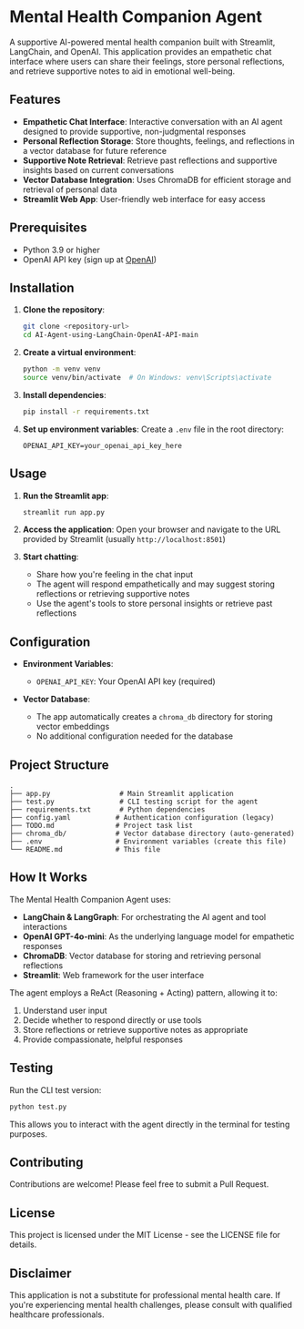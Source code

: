 # Mental Health Companion Agent

A supportive AI-powered mental health companion built with Streamlit, LangChain, and OpenAI. This application provides an empathetic chat interface where users can share their feelings, store personal reflections, and retrieve supportive notes to aid in emotional well-being.

## Features

- **Empathetic Chat Interface**: Interactive conversation with an AI agent designed to provide supportive, non-judgmental responses
- **Personal Reflection Storage**: Store thoughts, feelings, and reflections in a vector database for future reference
- **Supportive Note Retrieval**: Retrieve past reflections and supportive insights based on current conversations
- **Vector Database Integration**: Uses ChromaDB for efficient storage and retrieval of personal data
- **Streamlit Web App**: User-friendly web interface for easy access

## Prerequisites

- Python 3.9 or higher
- OpenAI API key (sign up at [OpenAI](https://platform.openai.com/))

## Installation

1. **Clone the repository**:
   ```bash
   git clone <repository-url>
   cd AI-Agent-using-LangChain-OpenAI-API-main
   ```

2. **Create a virtual environment**:
   ```bash
   python -m venv venv
   source venv/bin/activate  # On Windows: venv\Scripts\activate
   ```

3. **Install dependencies**:
   ```bash
   pip install -r requirements.txt
   ```

4. **Set up environment variables**:
   Create a `.env` file in the root directory:
   ```
   OPENAI_API_KEY=your_openai_api_key_here
   ```

## Usage

1. **Run the Streamlit app**:
   ```bash
   streamlit run app.py
   ```

2. **Access the application**:
   Open your browser and navigate to the URL provided by Streamlit (usually `http://localhost:8501`)

3. **Start chatting**:
   - Share how you're feeling in the chat input
   - The agent will respond empathetically and may suggest storing reflections or retrieving supportive notes
   - Use the agent's tools to store personal insights or retrieve past reflections

## Configuration

- **Environment Variables**:
  - `OPENAI_API_KEY`: Your OpenAI API key (required)

- **Vector Database**:
  - The app automatically creates a `chroma_db` directory for storing vector embeddings
  - No additional configuration needed for the database

## Project Structure

```
.
├── app.py                 # Main Streamlit application
├── test.py                # CLI testing script for the agent
├── requirements.txt       # Python dependencies
├── config.yaml           # Authentication configuration (legacy)
├── TODO.md               # Project task list
├── chroma_db/            # Vector database directory (auto-generated)
├── .env                  # Environment variables (create this file)
└── README.md             # This file
```

## How It Works

The Mental Health Companion Agent uses:

- **LangChain & LangGraph**: For orchestrating the AI agent and tool interactions
- **OpenAI GPT-4o-mini**: As the underlying language model for empathetic responses
- **ChromaDB**: Vector database for storing and retrieving personal reflections
- **Streamlit**: Web framework for the user interface

The agent employs a ReAct (Reasoning + Acting) pattern, allowing it to:
1. Understand user input
2. Decide whether to respond directly or use tools
3. Store reflections or retrieve supportive notes as appropriate
4. Provide compassionate, helpful responses

## Testing

Run the CLI test version:
```bash
python test.py
```

This allows you to interact with the agent directly in the terminal for testing purposes.

## Contributing

Contributions are welcome! Please feel free to submit a Pull Request.

## License

This project is licensed under the MIT License - see the LICENSE file for details.

## Disclaimer

This application is not a substitute for professional mental health care. If you're experiencing mental health challenges, please consult with qualified healthcare professionals.
